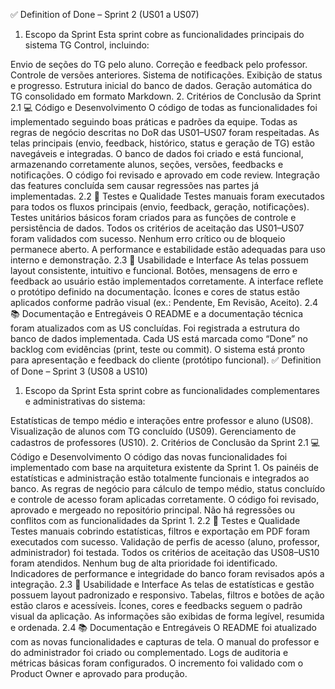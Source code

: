 ✅ Definition of Done – Sprint 2 (US01 a US07)
1. Escopo da Sprint
Esta sprint cobre as funcionalidades principais do sistema TG Control, incluindo:

Envio de seções do TG pelo aluno.
Correção e feedback pelo professor.
Controle de versões anteriores.
Sistema de notificações.
Exibição de status e progresso.
Estrutura inicial do banco de dados.
Geração automática do TG consolidado em formato Markdown.
2. Critérios de Conclusão da Sprint
2.1 💻 Código e Desenvolvimento
O código de todas as funcionalidades foi implementado seguindo boas práticas e padrões da equipe.
Todas as regras de negócio descritas no DoR das US01–US07 foram respeitadas.
As telas principais (envio, feedback, histórico, status e geração de TG) estão navegáveis e integradas.
O banco de dados foi criado e está funcional, armazenando corretamente alunos, seções, versões, feedbacks e notificações.
O código foi revisado e aprovado em code review.
Integração das features concluída sem causar regressões nas partes já implementadas.
2.2 🧪 Testes e Qualidade
Testes manuais foram executados para todos os fluxos principais (envio, feedback, geração, notificações).
Testes unitários básicos foram criados para as funções de controle e persistência de dados.
Todos os critérios de aceitação das US01–US07 foram validados com sucesso.
Nenhum erro crítico ou de bloqueio permanece aberto.
A performance e estabilidade estão adequadas para uso interno e demonstração.
2.3 🎨 Usabilidade e Interface
As telas possuem layout consistente, intuitivo e funcional.
Botões, mensagens de erro e feedback ao usuário estão implementados corretamente.
A interface reflete o protótipo definido na documentação.
Ícones e cores de status estão aplicados conforme padrão visual (ex.: Pendente, Em Revisão, Aceito).
2.4 📚 Documentação e Entregáveis
O README e a documentação técnica foram atualizados com as US concluídas.
Foi registrada a estrutura do banco de dados implementada.
Cada US está marcada como “Done” no backlog com evidências (print, teste ou commit).
O sistema está pronto para apresentação e feedback do cliente (protótipo funcional).
✅ Definition of Done – Sprint 3 (US08 a US10)
1. Escopo da Sprint
Esta sprint cobre as funcionalidades complementares e administrativas do sistema:

Estatísticas de tempo médio e interações entre professor e aluno (US08).
Visualização de alunos com TG concluído (US09).
Gerenciamento de cadastros de professores (US10).
2. Critérios de Conclusão da Sprint
2.1 💻 Código e Desenvolvimento
O código das novas funcionalidades foi implementado com base na arquitetura existente da Sprint 1.
Os painéis de estatísticas e administração estão totalmente funcionais e integrados ao banco.
As regras de negócio para cálculo de tempo médio, status concluído e controle de acesso foram aplicadas corretamente.
O código foi revisado, aprovado e mergeado no repositório principal.
Não há regressões ou conflitos com as funcionalidades da Sprint 1.
2.2 🧪 Testes e Qualidade
Testes manuais cobrindo estatísticas, filtros e exportação em PDF foram executados com sucesso.
Validação de perfis de acesso (aluno, professor, administrador) foi testada.
Todos os critérios de aceitação das US08–US10 foram atendidos.
Nenhum bug de alta prioridade foi identificado.
Indicadores de performance e integridade do banco foram revisados após a integração.
2.3 🎨 Usabilidade e Interface
As telas de estatísticas e gestão possuem layout padronizado e responsivo.
Tabelas, filtros e botões de ação estão claros e acessíveis.
Ícones, cores e feedbacks seguem o padrão visual da aplicação.
As informações são exibidas de forma legível, resumida e ordenada.
2.4 📚 Documentação e Entregáveis
O README foi atualizado com as novas funcionalidades e capturas de tela.
O manual do professor e do administrador foi criado ou complementado.
Logs de auditoria e métricas básicas foram configurados.
O incremento foi validado com o Product Owner e aprovado para produção.
